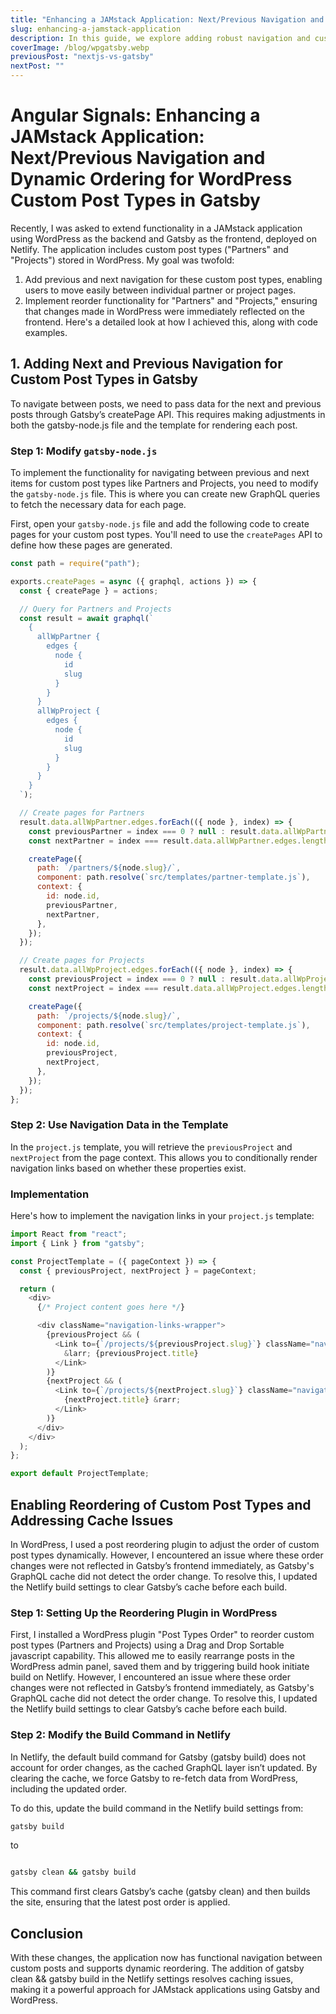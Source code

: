 ```yaml
---
title: "Enhancing a JAMstack Application: Next/Previous Navigation and Dynamic Ordering for WordPress Custom Post Types in Gatsby"
slug: enhancing-a-jamstack-application
description: In this guide, we explore adding robust navigation and custom ordering to a Gatsby-fronted, WordPress-backed JAMstack app. From configuring page navigation in Gatsby templates to tweaking build commands for optimal caching on Netlify, we’ve got you covered.
coverImage: /blog/wpgatsby.webp
previousPost: "nextjs-vs-gatsby"
nextPost: ""
---
```


# Angular Signals: Enhancing a JAMstack Application: Next/Previous Navigation and Dynamic Ordering for WordPress Custom Post Types in Gatsby

Recently, I was asked to extend functionality in a JAMstack application using WordPress as the backend and Gatsby as the frontend, deployed on Netlify. The application includes custom post types ("Partners" and "Projects") stored in WordPress. My goal was twofold:

1. Add previous and next navigation for these custom post types, enabling users to move easily between individual partner or project pages.
2. Implement reorder functionality for "Partners" and "Projects," ensuring that changes made in WordPress were immediately reflected on the frontend.
   Here's a detailed look at how I achieved this, along with code examples.

## 1. Adding Next and Previous Navigation for Custom Post Types in Gatsby

To navigate between posts, we need to pass data for the next and previous posts through Gatsby’s createPage API. This requires making adjustments in both the gatsby-node.js file and the template for rendering each post.

### Step 1: Modify `gatsby-node.js`

To implement the functionality for navigating between previous and next items for custom post types like Partners and Projects, you need to modify the `gatsby-node.js` file. This is where you can create new GraphQL queries to fetch the necessary data for each page.

First, open your `gatsby-node.js` file and add the following code to create pages for your custom post types. You'll need to use the `createPages` API to define how these pages are generated.

```javascript
const path = require("path");

exports.createPages = async ({ graphql, actions }) => {
  const { createPage } = actions;

  // Query for Partners and Projects
  const result = await graphql(`
    {
      allWpPartner {
        edges {
          node {
            id
            slug
          }
        }
      }
      allWpProject {
        edges {
          node {
            id
            slug
          }
        }
      }
    }
  `);

  // Create pages for Partners
  result.data.allWpPartner.edges.forEach(({ node }, index) => {
    const previousPartner = index === 0 ? null : result.data.allWpPartner.edges[index - 1].node;
    const nextPartner = index === result.data.allWpPartner.edges.length - 1 ? null : result.data.allWpPartner.edges[index + 1].node;

    createPage({
      path: `/partners/${node.slug}/`,
      component: path.resolve(`src/templates/partner-template.js`),
      context: {
        id: node.id,
        previousPartner,
        nextPartner,
      },
    });
  });

  // Create pages for Projects
  result.data.allWpProject.edges.forEach(({ node }, index) => {
    const previousProject = index === 0 ? null : result.data.allWpProject.edges[index - 1].node;
    const nextProject = index === result.data.allWpProject.edges.length - 1 ? null : result.data.allWpProject.edges[index + 1].node;

    createPage({
      path: `/projects/${node.slug}/`,
      component: path.resolve(`src/templates/project-template.js`),
      context: {
        id: node.id,
        previousProject,
        nextProject,
      },
    });
  });
};
```

### Step 2: Use Navigation Data in the Template

In the `project.js` template, you will retrieve the `previousProject` and `nextProject` from the page context. This allows you to conditionally render navigation links based on whether these properties exist.

### Implementation

Here's how to implement the navigation links in your `project.js` template:

```javascript
import React from "react";
import { Link } from "gatsby";

const ProjectTemplate = ({ pageContext }) => {
  const { previousProject, nextProject } = pageContext;

  return (
    <div>
      {/* Project content goes here */}

      <div className="navigation-links-wrapper">
        {previousProject && (
          <Link to={`/projects/${previousProject.slug}`} className="navigation-link previous-link">
            &larr; {previousProject.title}
          </Link>
        )}
        {nextProject && (
          <Link to={`/projects/${nextProject.slug}`} className="navigation-link next-link">
            {nextProject.title} &rarr;
          </Link>
        )}
      </div>
    </div>
  );
};

export default ProjectTemplate;
```

## Enabling Reordering of Custom Post Types and Addressing Cache Issues

In WordPress, I used a post reordering plugin to adjust the order of custom post types dynamically. However, I encountered an issue where these order changes were not reflected in Gatsby’s frontend immediately, as Gatsby's GraphQL cache did not detect the order change. To resolve this, I updated the Netlify build settings to clear Gatsby’s cache before each build.

### Step 1: Setting Up the Reordering Plugin in WordPress

First, I installed a WordPress plugin "Post Types Order" to reorder custom post types (Partners and Projects) using a Drag and Drop Sortable javascript capability. This allowed me to easily rearrange posts in the WordPress admin panel, saved them and by triggering build hook initiate build on Netlify. However, I encountered an issue where these order changes were not reflected in Gatsby’s frontend immediately, as Gatsby's GraphQL cache did not detect the order change. To resolve this, I updated the Netlify build settings to clear Gatsby’s cache before each build.

### Step 2: Modify the Build Command in Netlify

In Netlify, the default build command for Gatsby (gatsby build) does not account for order changes, as the cached GraphQL layer isn’t updated. By clearing the cache, we force Gatsby to re-fetch data from WordPress, including the updated order.

To do this, update the build command in the Netlify build settings from:

```bash
gatsby build

```

to

```bash

gatsby clean && gatsby build
```

This command first clears Gatsby’s cache (gatsby clean) and then builds the site, ensuring that the latest post order is applied.

## Conclusion

With these changes, the application now has functional navigation between custom posts and supports dynamic reordering. The addition of gatsby clean && gatsby build in the Netlify settings resolves caching issues, making it a powerful approach for JAMstack applications using Gatsby and WordPress.
